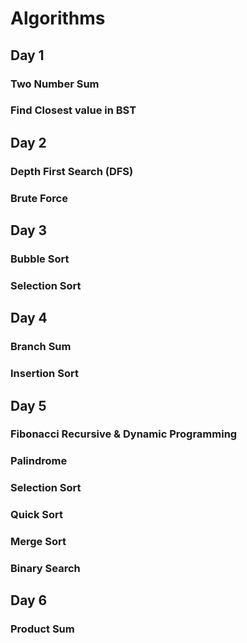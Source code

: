 # Algorithms

## Day 1

### Two Number Sum
### Find Closest value in BST 


## Day 2

### Depth First Search (DFS)
### Brute Force


## Day 3

### Bubble Sort
### Selection Sort


## Day 4

### Branch Sum
### Insertion Sort

## Day 5

### Fibonacci Recursive & Dynamic Programming
### Palindrome
### Selection Sort
### Quick Sort
### Merge Sort
### Binary Search

## Day 6

### Product Sum